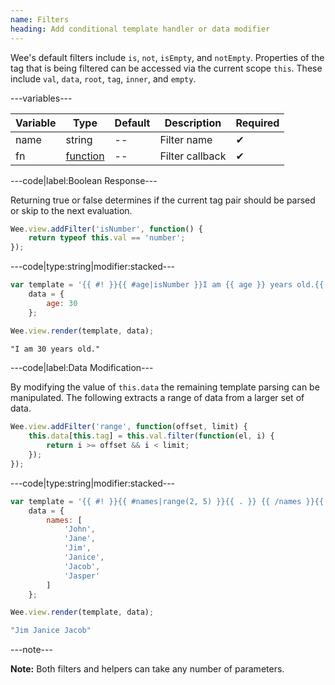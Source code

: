 ```yaml
---
name: Filters
heading: Add conditional template handler or data modifier
---
```


Wee's default filters include `is`, `not`, `isEmpty`, and `notEmpty`. Properties of the tag that is being filtered can be accessed via the current scope `this`. These include `val`, `data`, `root`, `tag`, `inner`, and `empty`.

---variables---

| Variable | Type | Default | Description | Required |
| -- | -- | -- | -- | -- |
| name | string | -- | Filter name | ✔ |
| fn | [function](/script/#functions) | -- | Filter callback | ✔ |

---code|label:Boolean Response---

Returning true or false determines if the current tag pair should be parsed or skip to the next evaluation.

```javascript
Wee.view.addFilter('isNumber', function() {
	return typeof this.val == 'number';
});
```

---code|type:string|modifier:stacked---

```javascript
var template = '{{ #! }}{{ #age|isNumber }}I am {{ age }} years old.{{ /age }}{{ /! }}',
	data = {
		age: 30
	};

Wee.view.render(template, data);
```

```html
"I am 30 years old."
```

---code|label:Data Modification---

By modifying the value of `this.data` the remaining template parsing can be manipulated. The following extracts a range of data from a larger set of data.

```javascript
Wee.view.addFilter('range', function(offset, limit) {
	this.data[this.tag] = this.val.filter(function(el, i) {
		return i >= offset && i < limit;
	});
});
```

---code|type:string|modifier:stacked---

```javascript
var template = '{{ #! }}{{ #names|range(2, 5) }}{{ . }} {{ /names }}{{ /! }}',
	data = {
		names: [
			'John',
			'Jane',
			'Jim',
			'Janice',
			'Jacob',
			'Jasper'
		]
	};

Wee.view.render(template, data);
```

```javascript
"Jim Janice Jacob"
```

---note---

**Note:** Both filters and helpers can take any number of parameters.
